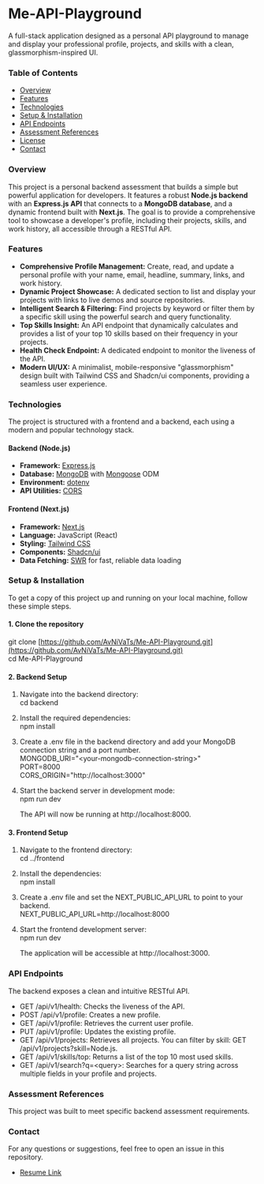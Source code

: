 # **Me-API-Playground**

A full-stack application designed as a personal API playground to manage and display your professional profile, projects, and skills with a clean, glassmorphism-inspired UI.

### **Table of Contents**

* [Overview](https://www.google.com/search?q=%23overview)  
* [Features](https://www.google.com/search?q=%23features)  
* [Technologies](https://www.google.com/search?q=%23technologies)  
* [Setup & Installation](https://www.google.com/search?q=%23setup-and-installation)  
* [API Endpoints](https://www.google.com/search?q=%23api-endpoints)  
* [Assessment References](https://www.google.com/search?q=%23assessment-references)  
* [License](https://www.google.com/search?q=%23license)  
* [Contact](https://www.google.com/search?q=%23contact)

### **Overview**

This project is a personal backend assessment that builds a simple but powerful application for developers. It features a robust **Node.js backend** with an **Express.js API** that connects to a **MongoDB database**, and a dynamic frontend built with **Next.js**. The goal is to provide a comprehensive tool to showcase a developer's profile, including their projects, skills, and work history, all accessible through a RESTful API.

### **Features**

* **Comprehensive Profile Management:** Create, read, and update a personal profile with your name, email, headline, summary, links, and work history.  
* **Dynamic Project Showcase:** A dedicated section to list and display your projects with links to live demos and source repositories.  
* **Intelligent Search & Filtering:** Find projects by keyword or filter them by a specific skill using the powerful search and query functionality.  
* **Top Skills Insight:** An API endpoint that dynamically calculates and provides a list of your top 10 skills based on their frequency in your projects.  
* **Health Check Endpoint:** A dedicated endpoint to monitor the liveness of the API.  
* **Modern UI/UX:** A minimalist, mobile-responsive "glassmorphism" design built with Tailwind CSS and Shadcn/ui components, providing a seamless user experience.

### **Technologies**

The project is structured with a frontend and a backend, each using a modern and popular technology stack.

#### **Backend (Node.js)**

* **Framework:** [Express.js](https://expressjs.com/)  
* **Database:** [MongoDB](https://www.mongodb.com/) with [Mongoose](https://mongoosejs.com/) ODM  
* **Environment:** [dotenv](https://www.npmjs.com/package/dotenv)  
* **API Utilities:** [CORS](https://www.npmjs.com/package/cors)

#### **Frontend (Next.js)**

* **Framework:** [Next.js](https://nextjs.org/)  
* **Language:** JavaScript (React)  
* **Styling:** [Tailwind CSS](https://tailwindcss.com/)  
* **Components:** [Shadcn/ui](https://ui.shadcn.com/)  
* **Data Fetching:** [SWR](https://swr.vercel.app/) for fast, reliable data loading

### **Setup & Installation**

To get a copy of this project up and running on your local machine, follow these simple steps.

#### **1\. Clone the repository**

git clone [https://github.com/AvNiVaTs/Me-API-Playground.git](https://github.com/AvNiVaTs/Me-API-Playground.git)  
cd Me-API-Playground

#### **2\. Backend Setup**

1. Navigate into the backend directory:  
   cd backend

2. Install the required dependencies:  
   npm install

3. Create a .env file in the backend directory and add your MongoDB connection string and a port number.  
   MONGODB\_URI="\<your-mongodb-connection-string\>"  
   PORT=8000  
   CORS\_ORIGIN="http://localhost:3000"

4. Start the backend server in development mode:  
   npm run dev

   The API will now be running at http://localhost:8000.

#### **3\. Frontend Setup**

1. Navigate to the frontend directory:  
   cd ../frontend

2. Install the dependencies:  
   npm install

3. Create a .env file and set the NEXT\_PUBLIC\_API\_URL to point to your backend.  
   NEXT\_PUBLIC\_API\_URL=http://localhost:8000

4. Start the frontend development server:  
   npm run dev

   The application will be accessible at http://localhost:3000.

### **API Endpoints**

The backend exposes a clean and intuitive RESTful API.

* GET /api/v1/health: Checks the liveness of the API.  
* POST /api/v1/profile: Creates a new profile.  
* GET /api/v1/profile: Retrieves the current user profile.  
* PUT /api/v1/profile: Updates the existing profile.  
* GET /api/v1/projects: Retrieves all projects. You can filter by skill: GET /api/v1/projects?skill=Node.js.  
* GET /api/v1/skills/top: Returns a list of the top 10 most used skills.  
* GET /api/v1/search?q=\<query\>: Searches for a query string across multiple fields in your profile and projects.

### **Assessment References**

This project was built to meet specific backend assessment requirements.

### **Contact**

For any questions or suggestions, feel free to open an issue in this repository.

* [Resume Link](https://drive.google.com/file/d/1yPME0O6_qUA8w7-gg_Ewy2HULKLpg44q/view?usp=sharing)

